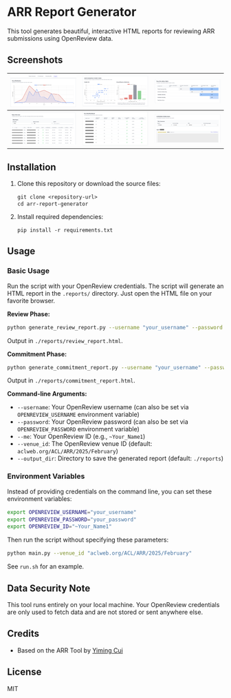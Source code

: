 # ARR Report Generator

This tool generates beautiful, interactive HTML reports for reviewing ARR submissions using OpenReview data. 


## Screenshots

| ![](ss/ss1.png) | ![](ss/ss2.png) | ![](ss/ss3.png) |
|-----------------|-----------------|-----------------|
| ![](ss/ss4.png) | ![](ss/ss5.png) | ![](ss/ss6.png) |


## Installation

1. Clone this repository or download the source files:
   ```
   git clone <repository-url>
   cd arr-report-generator
   ```

2. Install required dependencies:
   ```
   pip install -r requirements.txt
   ```

## Usage

### Basic Usage

Run the script with your OpenReview credentials. The script will generate an HTML report in the `.reports/` directory. Just open the HTML file on your favorite browser.

**Review Phase:**

```bash
python generate_review_report.py --username "your_username" --password "your_password" --me "~Your_Name1" --venue_id "aclweb.org/ACL/ARR/2025/February"
```

Output in `./reports/review_report.html`. 


**Commitment Phase:**

```bash
python generate_commitment_report.py --username "your_username" --password "your_password" --me "~Your_Name1" --venue_id "aclweb.org/ACL/2025/Conference"
```

Output in `./reports/commitment_report.html`. 



**Command-line Arguments:**

- `--username`: Your OpenReview username (can also be set via `OPENREVIEW_USERNAME` environment variable)
- `--password`: Your OpenReview password (can also be set via `OPENREVIEW_PASSWORD` environment variable)
- `--me`: Your OpenReview ID (e.g., `~Your_Name1`)
- `--venue_id`: The OpenReview venue ID (default: `aclweb.org/ACL/ARR/2025/February`)
- `--output_dir`: Directory to save the generated report (default: `./reports`)



### Environment Variables

Instead of providing credentials on the command line, you can set these environment variables:

```bash
export OPENREVIEW_USERNAME="your_username"
export OPENREVIEW_PASSWORD="your_password"
export OPENREVIEW_ID="~Your_Name1"
```

Then run the script without specifying these parameters:

```bash
python main.py --venue_id "aclweb.org/ACL/ARR/2025/February"
```

See `run.sh` for an example.


## Data Security Note

This tool runs entirely on your local machine. Your OpenReview credentials are only used to fetch data and are not stored or sent anywhere else.

## Credits

- Based on the ARR Tool by [Yiming Cui](https://ymcui.com/)

## License

MIT



